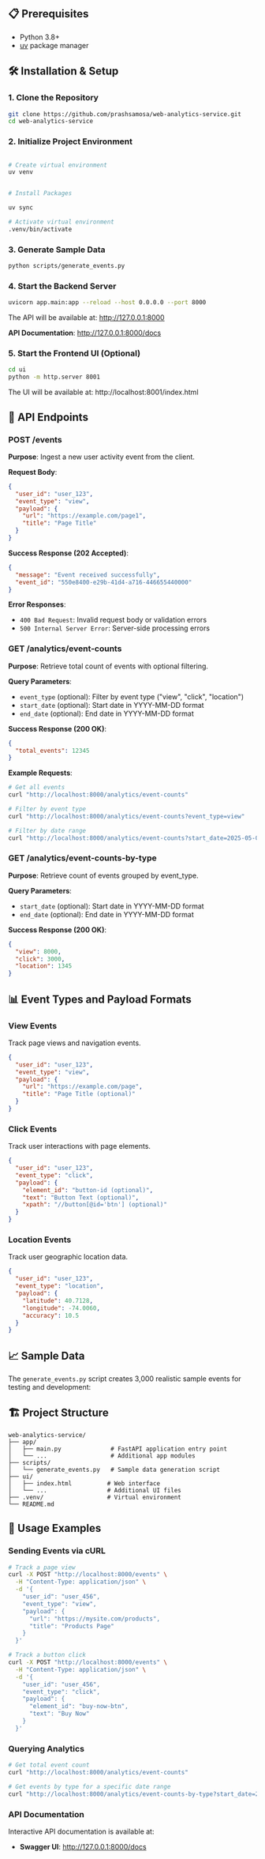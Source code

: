 ## 📋 Prerequisites

- Python 3.8+
- [uv](https://docs.astral.sh/uv/) package manager

## 🛠️ Installation & Setup

### 1. Clone the Repository

```bash
git clone https://github.com/prashsamosa/web-analytics-service.git
cd web-analytics-service
```

### 2. Initialize Project Environment

```bash

# Create virtual environment
uv venv


# Install Packages

uv sync

# Activate virtual environment
.venv/bin/activate
```

### 3. Generate Sample Data

```bash
python scripts/generate_events.py
```

### 4. Start the Backend Server

```bash
uvicorn app.main:app --reload --host 0.0.0.0 --port 8000
```

The API will be available at: http://127.0.0.1:8000

**API Documentation**: http://127.0.0.1:8000/docs

### 5. Start the Frontend UI (Optional)

```bash
cd ui
python -m http.server 8001
```

The UI will be available at: http://localhost:8001/index.html

## 📡 API Endpoints

### POST /events

**Purpose**: Ingest a new user activity event from the client.

**Request Body**:
```json
{
  "user_id": "user_123",
  "event_type": "view",
  "payload": {
    "url": "https://example.com/page1",
    "title": "Page Title"
  }
}
```

**Success Response (202 Accepted)**:
```json
{
  "message": "Event received successfully",
  "event_id": "550e8400-e29b-41d4-a716-446655440000"
}
```

**Error Responses**:
- `400 Bad Request`: Invalid request body or validation errors
- `500 Internal Server Error`: Server-side processing errors

### GET /analytics/event-counts

**Purpose**: Retrieve total count of events with optional filtering.

**Query Parameters**:
- `event_type` (optional): Filter by event type ("view", "click", "location")
- `start_date` (optional): Start date in YYYY-MM-DD format
- `end_date` (optional): End date in YYYY-MM-DD format

**Success Response (200 OK)**:
```json
{
  "total_events": 12345
}
```

**Example Requests**:
```bash
# Get all events
curl "http://localhost:8000/analytics/event-counts"

# Filter by event type
curl "http://localhost:8000/analytics/event-counts?event_type=view"

# Filter by date range
curl "http://localhost:8000/analytics/event-counts?start_date=2025-05-01&end_date=2025-05-15"
```

### GET /analytics/event-counts-by-type

**Purpose**: Retrieve count of events grouped by event_type.

**Query Parameters**:
- `start_date` (optional): Start date in YYYY-MM-DD format
- `end_date` (optional): End date in YYYY-MM-DD format

**Success Response (200 OK)**:
```json
{
  "view": 8000,
  "click": 3000,
  "location": 1345
}
```

## 📊 Event Types and Payload Formats

### View Events
Track page views and navigation events.

```json
{
  "user_id": "user_123",
  "event_type": "view",
  "payload": {
    "url": "https://example.com/page",
    "title": "Page Title (optional)"
  }
}
```

### Click Events
Track user interactions with page elements.

```json
{
  "user_id": "user_123",
  "event_type": "click",
  "payload": {
    "element_id": "button-id (optional)",
    "text": "Button Text (optional)",
    "xpath": "//button[@id='btn'] (optional)"
  }
}
```

### Location Events
Track user geographic location data.

```json
{
  "user_id": "user_123",
  "event_type": "location",
  "payload": {
    "latitude": 40.7128,
    "longitude": -74.0060,
    "accuracy": 10.5
  }
}
```

## 📈 Sample Data

The `generate_events.py` script creates 3,000 realistic sample events for testing and development:


## 🏗️ Project Structure

```
web-analytics-service/
├── app/
│   ├── main.py              # FastAPI application entry point
│   └── ...                  # Additional app modules
├── scripts/
│   └── generate_events.py   # Sample data generation script
├── ui/
│   ├── index.html          # Web interface
│   └── ...                 # Additional UI files
├── .venv/                  # Virtual environment
└── README.md
```

## 🚦 Usage Examples

### Sending Events via cURL

```bash
# Track a page view
curl -X POST "http://localhost:8000/events" \
  -H "Content-Type: application/json" \
  -d '{
    "user_id": "user_456",
    "event_type": "view",
    "payload": {
      "url": "https://mysite.com/products",
      "title": "Products Page"
    }
  }'

# Track a button click
curl -X POST "http://localhost:8000/events" \
  -H "Content-Type: application/json" \
  -d '{
    "user_id": "user_456",
    "event_type": "click",
    "payload": {
      "element_id": "buy-now-btn",
      "text": "Buy Now"
    }
  }'
```

### Querying Analytics

```bash
# Get total event count
curl "http://localhost:8000/analytics/event-counts"

# Get events by type for a specific date range
curl "http://localhost:8000/analytics/event-counts-by-type?start_date=2025-05-01&end_date=2025-05-15"
```

### API Documentation

Interactive API documentation is available at:
- **Swagger UI**: http://127.0.0.1:8000/docs


